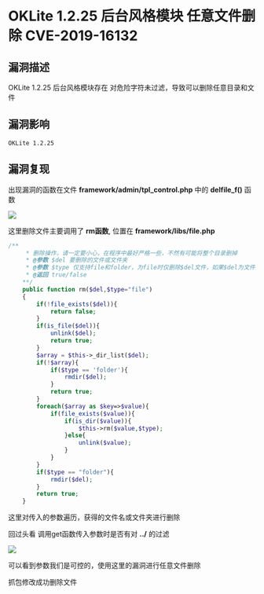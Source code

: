 # OKLite 1.2.25 后台风格模块 任意文件删除 CVE-2019-16132

## 漏洞描述

OKLite 1.2.25 后台风格模块存在 对危险字符未过滤，导致可以删除任意目录和文件

## 漏洞影响

```
OKLite 1.2.25
```

## 漏洞复现

出现漏洞的函数在文件 **framework/admin/tpl_control.php** 中的 **delfile_f()** 函数

![](https://typora-1308934770.cos.ap-beijing.myqcloud.com/202202162316041.png)

这里删除文件主要调用了 **rm函数**, 位置在 **framework/libs/file.php**

```php
/**
	 * 删除操作，请一定要小心，在程序中最好严格一些，不然有可能将整个目录删掉
	 * @参数 $del 要删除的文件或文件夹
	 * @参数 $type 仅支持file和folder，为file时仅删除$del文件，如果$del为文件夹，表示删除其下面的文件。为folder时，表示删除$del这个文件，如果为文件夹，表示删除此文件夹及子项
	 * @返回 true/false
	**/
	public function rm($del,$type="file")
	{
		if(!file_exists($del)){
			return false;
		}
		if(is_file($del)){
			unlink($del);
			return true;
		}
		$array = $this->_dir_list($del);
		if(!$array){
			if($type == 'folder'){
				rmdir($del);
			}
			return true;
		}
		foreach($array as $key=>$value){
			if(file_exists($value)){
				if(is_dir($value)){
					$this->rm($value,$type);
				}else{
					unlink($value);
				}
			}
		}
		if($type == "folder"){
			rmdir($del);
		}
		return true;
	}
```

这里对传入的参数遍历，获得的文件名或文件夹进行删除

回过头看 调用get函数传入参数时是否有对 **../** 的过滤

![](https://typora-1308934770.cos.ap-beijing.myqcloud.com/202202162316240.png)

可以看到参数我们是可控的，使用这里的漏洞进行任意文件删除

抓包修改成功删除文件